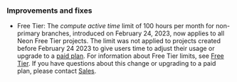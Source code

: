 ### Improvements and fixes

- Free Tier: The _compute active time_ limit of 100 hours per month for non-primary branches, introduced on February 24, 2023, now applies to all Neon Free Tier projects. The limit was not applied to projects created before February 24 2023 to give users time to adjust their usage or upgrade to a [paid plan](/docs/introduction/plans). For information about Free Tier limits, see [Free Tier](/docs/introduction/free-tier). If you have questions about this change or upgrading to a paid plan, please contact [Sales](https://neon.tech/contact-sales).
